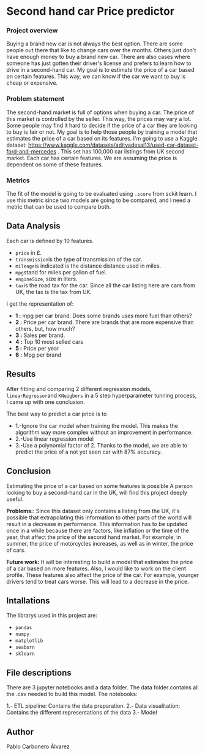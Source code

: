 
# Second hand car Price predictor

### Project overview
Buying a brand new car is not always the best option. There are some people out there that like to change cars over the months. Others just don't have enough money to buy a brand new car. There are also cases where someone has just gotten their driver's license and prefers to learn how to drive in a second-hand car.
My goal is to estimate the price of a car based on certain features. This way, we can know if the car we want to buy is cheap or expensive.

### Problem statement

The second-hand market is full of options when buying a car. The price of this market is controlled by the seller. This way, the prices may vary a lot. Some people may find it hard to decide if the price of a car they are looking to buy is fair or not. My goal is to help those people by training a model that estimates the price of a car based on its features.
I'm going to use a Kaggle dataset: https://www.kaggle.com/datasets/adityadesai13/used-car-dataset-ford-and-mercedes . This set has 100,000 car listings from UK second market. Each car has certain features. We are assuming the price is dependent on some of these features.

### Metrics 
The fit of the model is going to be evaluated using `.score` from sckit learn. I use this metric since two models are going to be compared, and I need a metric that can be used to compare both. 

## Data Analysis

Each car is defined by 10 features.
- `price`  in £. 
- `transmission`is the type of transmission of the car. 
- `mileage`is indicated is the distance distance used in miles.
- `mpg`stand for miles per gallon of fuel. 
- `engineSize`, size in liters.
- `tax`is the road tax for the car. Since all the car listing here are cars from UK, the tax is the tax from UK.

I get the representation of:

- **1 :** mpg per car brand. Does some brands uses more fuel than others?
- **2 :** Price per car brand. There are brands that are more expensive than others, but, how much?
- **3 :** Sales per brand.
- **4 :** Top 10 most selled cars
- **5 :** Price per year
- **6 :** Mpg per brand

## Results

After fitting and comparing 2 different regression models, `linearRegressor`and `KNeigbors` in a 5 step hyperparameter tunning process, I came up with one conclusion.

The best way to predict a car price is to


- 1.-Ignore the car model when training the model. This makes the algorithm way more complex without an improvement in performance.
- 2.-Use linear regression model
- 3.-Use a polynomial factor of 2.
Thanks to the model, we are able to predict the price of a not yet seen car with 87% accuracy.

## Conclusion

Estimating the price of a car based on some features is possible A person looking to buy a second-hand car in the UK, will find this project deeply useful.


**Problems:**: Since this dataset only contains a listing from the UK, it's possible that extrapolating this information to other parts of the world will result in a decrease in performance. This information has to be updated once in a while because there are factors, like inflation or the time of the year, that affect the price of the second hand market. For example, in summer, the price of motorcycles increases, as well as in winter, the price of cars.

**Future work:** It will be interesting to build a model that estimates the price of a car based on more features. Also, I would like to work on the client profile. These features also affect the price of the car. For example, younger drivers tend to treat cars worse. This will lead to a decrease in the price.
  
 

## Intallations
The librarys used in this project are:
* `pandas`
* `numpy`
* `matplotlib`
* `seaborn`
* `sklearn`

## File descriptions
There are 3 jupyter notebooks and a data folder. The data folder contains all the .csv needed to build this model. 
The notebooks:

1.- ETL pipeline: Contains the data preparation.
2.- Data visualitation: Contains the different representations of the data
3.- Model 

## Author 
Pablo Carbonero Álvarez



